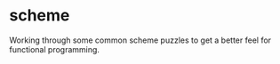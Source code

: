scheme
======
Working through some common scheme puzzles to get a better feel for functional programming.
